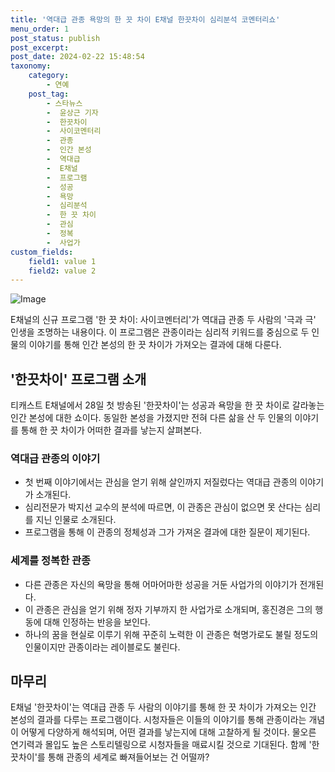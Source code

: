 ```yaml
---
title: '역대급 관종 욕망의 한 끗 차이 E채널 한끗차이 심리분석 코멘터리쇼'
menu_order: 1
post_status: publish
post_excerpt: 
post_date: 2024-02-22 15:48:54
taxonomy:
    category:
        - 연예
    post_tag:
        - 스타뉴스
        -  윤상근 기자
        -  한끗차이
        -  사이코멘터리
        -  관종
        -  인간 본성
        -  역대급
        -  E채널
        -  프로그램
        -  성공
        -  욕망
        -  심리분석
        -  한 끗 차이
        -  관심
        -  정복
        -  사업가
custom_fields:
    field1: value 1
    field2: value 2
---
```


![Image](https://mimgnews.pstatic.net/image/108/2024/02/21/0003216335_001_20240221154001229.jpg?type=w540)

E채널의 신규 프로그램 '한 끗 차이: 사이코멘터리'가 역대급 관종 두 사람의 '극과 극' 인생을 조명하는 내용이다. 이 프로그램은 관종이라는 심리적 키워드를 중심으로 두 인물의 이야기를 통해 인간 본성의 한 끗 차이가 가져오는 결과에 대해 다룬다.
## '한끗차이' 프로그램 소개
티캐스트 E채널에서 28일 첫 방송된 '한끗차이'는 성공과 욕망을 한 끗 차이로 갈라놓는 인간 본성에 대한 쇼이다. 동일한 본성을 가졌지만 전혀 다른 삶을 산 두 인물의 이야기를 통해 한 끗 차이가 어떠한 결과를 낳는지 살펴본다.
### 역대급 관종의 이야기
- 첫 번째 이야기에서는 관심을 얻기 위해 살인까지 저질렀다는 역대급 관종의 이야기가 소개된다.
- 심리전문가 박지선 교수의 분석에 따르면, 이 관종은 관심이 없으면 못 산다는 심리를 지닌 인물로 소개된다.
- 프로그램을 통해 이 관종의 정체성과 그가 가져온 결과에 대한 질문이 제기된다.
### 세계를 정복한 관종
- 다른 관종은 자신의 욕망을 통해 어마어마한 성공을 거둔 사업가의 이야기가 전개된다.
- 이 관종은 관심을 얻기 위해 정자 기부까지 한 사업가로 소개되며, 홍진경은 그의 행동에 대해 인정하는 반응을 보인다.
- 하나의 꿈을 현실로 이루기 위해 꾸준히 노력한 이 관종은 혁명가로도 불릴 정도의 인물이지만 관종이라는 레이블로도 불린다.
## 마무리
E채널 '한끗차이'는 역대급 관종 두 사람의 이야기를 통해 한 끗 차이가 가져오는 인간 본성의 결과를 다루는 프로그램이다. 시청자들은 이들의 이야기를 통해 관종이라는 개념이 어떻게 다양하게 해석되며, 어떤 결과를 낳는지에 대해 고찰하게 될 것이다. 물오른 연기력과 몰입도 높은 스토리텔링으로 시청자들을 매료시킬 것으로 기대된다. 함께 '한끗차이'를 통해 관종의 세계로 빠져들어보는 건 어떨까?
